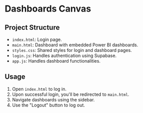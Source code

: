 # Dashboards Canvas

## Project Structure
- `index.html`: Login page.
- `main.html`: Dashboard with embedded Power BI dashboards.
- `styles.css`: Shared styles for login and dashboard pages.
- `login.js`: Handles authentication using Supabase.
- `app.js`: Handles dashboard functionalities.

## Usage
1. Open `index.html` to log in.
2. Upon successful login, you'll be redirected to `main.html`.
3. Navigate dashboards using the sidebar.
4. Use the "Logout" button to log out.
